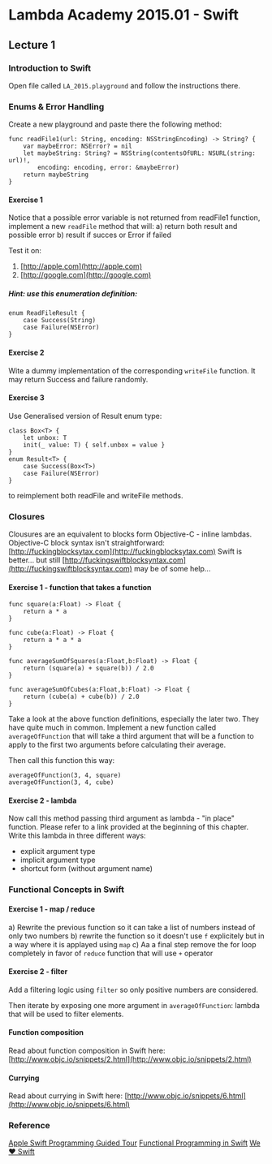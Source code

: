 # Lambda Academy 2015.01 - Swift
## Lecture 1

### Introduction to Swift
Open file called `LA_2015.playground` and follow the instructions there.

### Enums & Error Handling 
Create a new playground and paste there the following method:

```
func readFile1(url: String, encoding: NSStringEncoding) -> String? {
    var maybeError: NSError? = nil
    let maybeString: String? = NSString(contentsOfURL: NSURL(string: url)!,
        encoding: encoding, error: &maybeError)
    return maybeString
}
```

#### Exercise 1
Notice that a possible error variable is not returned from readFile1 function, implement a new `readFile` method that will:
a) return both result and possible error
b) result if succes or Error if failed

Test it on:
1. [http://apple.com](http://apple.com)
2. [http://google.com](http://google.com)

##### Hint: use this enumeration definition:
```
enum ReadFileResult {
    case Success(String)
    case Failure(NSError)
}
```

#### Exercise 2
Wite a dummy implementation of the corresponding `writeFile` function. It may return Success and failure randomly.


#### Exercise 3
Use Generalised version of Result enum type:

```
class Box<T> {
    let unbox: T
    init(_ value: T) { self.unbox = value }
}
enum Result<T> {
    case Success(Box<T>)
    case Failure(NSError)
}
```

to reimplement both readFile and writeFile methods.


### Closures

Clousures are an equivalent to blocks form Objective-C - inline lambdas.
Objective-C block syntax isn't straightforward: [http://fuckingblocksytax.com](http://fuckingblocksytax.com)
Swift is better... but still [http://fuckingswiftblocksyntax.com](http://fuckingswiftblocksyntax.com) may be of some help...

#### Exercise 1 - function that takes a function

```
func square(a:Float) -> Float {
    return a * a
}

func cube(a:Float) -> Float {
    return a * a * a
}

func averageSumOfSquares(a:Float,b:Float) -> Float {
    return (square(a) + square(b)) / 2.0
}

func averageSumOfCubes(a:Float,b:Float) -> Float {
    return (cube(a) + cube(b)) / 2.0
}
```

Take a look at the above function definitions, especially the later two. They have quite much in common. Implement a new function called `averageOfFunction` that will take a third argument that will be a function to apply to the first two arguments before calculating their average.

Then call this function this way:
```
averageOfFunction(3, 4, square)
averageOfFunction(3, 4, cube)
```

#### Exercise 2 - lambda
Now call this method passing third argument as lambda - "in place" function. Please refer to a link provided at the beginning of this chapter.
Write this lambda in three different ways:

- explicit argument type
- implicit argument type
- shortcut form (without argument name)

### Functional Concepts in Swift

#### Exercise 1 -  map / reduce 
a) Rewrite the previous function so it can take a list of numbers instead of only two numbers
b) rewrite the function so it doesn't use `f` explicitely but in a way where it is applayed using `map`
c) Aa a final step remove the for loop completely in favor of `reduce` function that will use `+` operator

#### Exercise 2 - filter
Add a filtering logic using `filter` so only positive numbers are considered.

Then iterate by exposing one more argument in `averageOfFunction`: lambda that will be used to filter elements.
 
#### Function composition
Read about function composition in Swift here: [http://www.objc.io/snippets/2.html](http://www.objc.io/snippets/2.html)

#### Currying
Read about currying in Swift here: [http://www.objc.io/snippets/6.html](http://www.objc.io/snippets/6.html)

### Reference
[Apple Swift Programming Guided Tour](https://developer.apple.com/library/ios/documentation/Swift/Conceptual/Swift_Programming_Language/GuidedTour.html)
[Functional Programming in Swift](http://www.objc.io/books/)
[We ❤ Swift](https://www.weheartswift.com/higher-order-functions-map-filter-reduce-and-more/)